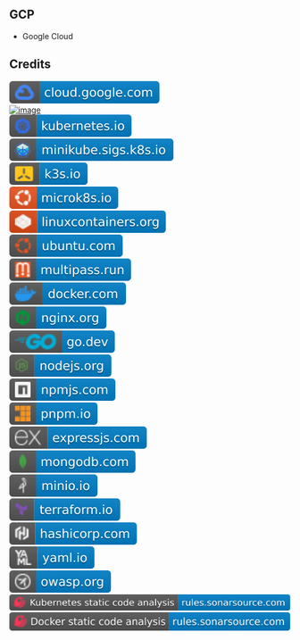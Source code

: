 GCP
---

- Google Cloud

Credits
-------
[![image](
Credits/cloud.google.com.svg?raw=true)](https://cloud.google.com/)  
[![image](
Credits/cloud.google.com2.svg?raw=true)](https://cloud.google.com/)  
[![image](
Credits/kubernetes.io.svg?raw=true)](https://kubernetes.io/)  
[![image](
Credits/minikube.sigs.k8s.io.svg?raw=true)](https://minikube.sigs.k8s.io/)  
[![image](
Credits/k3s.io.svg?raw=true)](https://k3s.io/)  
[![image](
Credits/microk8s.io.svg?raw=true)](https://microk8s.io/)  
[![image](
Credits/linuxcontainers.org.svg?raw=true)](https://linuxcontainers.org/)  
[![image](
Credits/ubuntu.com.svg?raw=true)](https://ubuntu.com/)  
[![image](
Credits/multipass.run.svg?raw=true)](https://multipass.run/)  
[![image](
Credits/docker.com.svg?raw=true)](https://docker.com/)  
[![image](
Credits/nginx.org.svg?raw=true)](https://nginx.org/)  
[![image](
Credits/go.dev.svg?raw=true)](https://go.dev/)  
[![image](
Credits/nodejs.org.svg?raw=true)](https://nodejs.org/)  
[![image](
Credits/npmjs.com.svg?raw=true)](https://npmjs.com/)  
[![image](
Credits/pnpm.io.svg?raw=true)](https://pnpm.io/)  
[![image](
Credits/expressjs.com.svg?raw=true)](https://expressjs.com/)  
[![image](
Credits/mongodb.com.svg?raw=true)](https://mongodb.com/)  
[![image](
Credits/minio.io.svg?raw=true)](https://minio.io)  
[![image](
Credits/terraform.io.svg?raw=true)](https://terraform.io/)  
[![image](
Credits/hashicorp.com.svg?raw=true)](https://hashicorp.com/)  
[![image](
Credits/yaml.io.svg?raw=true)](https://yaml.io/)  
[![image](
Credits/owasp.org.svg?raw=true)](https://owasp.org/)  
[![image](
Credits/Kubernetes-static-code-analysis-rules.sonarsource.com.svg?raw=true)](https://rules.sonarsource.com/kubernetes/)  
[![image](
Credits/Docker-static-code-analysis-rules.sonarsource.com.svg?raw=true)](https://rules.sonarsource.com/docker/)
